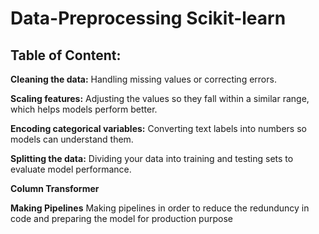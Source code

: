 # Data-Preprocessing Scikit-learn

## Table of Content:

**Cleaning the data:** Handling missing values or correcting errors.

**Scaling features:** Adjusting the values so they fall within a similar range, which helps models perform better.

**Encoding categorical variables:** Converting text labels into numbers so models can understand them.

**Splitting the data:** Dividing your data into training and testing sets to evaluate model performance.

**Column Transformer**

**Making Pipelines** Making pipelines in order to reduce the redunduncy in code and preparing the model for production purpose
